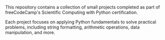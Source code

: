 This repository contains a collection of small projects completed as part of freeCodeCamp's Scientific Computing with Python certification. 

Each project focuses on applying Python fundamentals to solve practical problems, including string formatting, arithmetic operations, data manipulation, and more.
